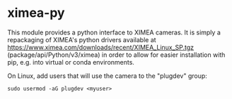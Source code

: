 # ximea-py

This module provides a python interface to XIMEA cameras. It is simply a repackaging of XIMEA's python drivers available at https://www.ximea.com/downloads/recent/XIMEA_Linux_SP.tgz (package/api/Python/v3/ximea) in order to allow for easier installation with pip, e.g. into virtual or conda environments.

On Linux, add users that will use the camera to the "plugdev" group:

`sudo usermod -aG plugdev <myuser>`
